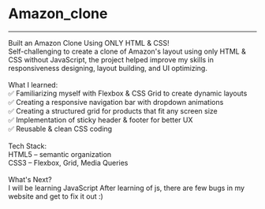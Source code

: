 # Amazon_clone
<hr>
Built an Amazon Clone Using ONLY HTML & CSS!
<br>
Self-challenging to create a clone of Amazon's layout using only HTML & CSS without JavaScript, the project helped improve my skills in responsiveness designing, layout building, and UI optimizing.
<br>
<br>
What I learned:
<br>
✅ Familiarizing myself with Flexbox & CSS Grid to create dynamic layouts
<br>
✅ Creating a responsive navigation bar with dropdown animations
<br>
✅ Creating a structured grid for products that fit any screen size
<br>
✅ Implementation of sticky header & footer for better UX
<br>
✅ Reusable & clean CSS coding
<br>
<br>
Tech Stack:
<br>
 HTML5 – semantic organization
 <br>
 CSS3 – Flexbox, Grid, Media Queries
 <br>
 <br>
What's Next?
<br>
I will be learning JavaScript
After learning of js, there are few bugs in my website and get to fix it out :) 
